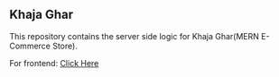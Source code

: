 ## Khaja Ghar
This repository contains the server side logic for Khaja Ghar(MERN E-Commerce Store).

For frontend: [Click Here](https://www.github.com/PrameshKarki/Khaja-Ghar-Frontend)